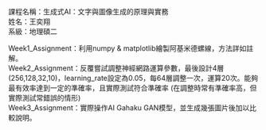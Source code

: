 課程名稱：生成式AI：文字與圖像生成的原理與實務  
姓名：王奕翔  
系級：地理碩二

Week1_Assignment：利用numpy & matplotlib繪製阿基米德螺線，方法詳如註解。  
Week2_Assignment：反覆嘗試調整神經網路運算參數，最後設計4層(256,128,32,10)，learning_rate設定為0.05，每64層調整一次，運算20次。能夠最有效率達到一定的準確率，且實際測試符合準確率 (在調整時常有準確率高，但實際測試常錯誤的情形)  
Week3_Assignment：實際操作AI Gahaku GAN模型，並生成幾張圖片後加以比較說明。
